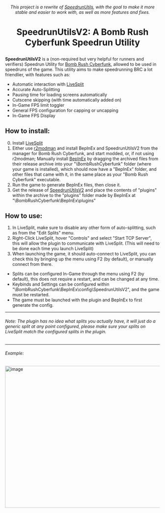 ###### <p align="center">This project is a rewrite of [SpeedrunUtils](https://github.com/Loomeh/SpeedrunUtils), with the goal to make it more stable and easier to work with, as well as more features and fixes.</p>

# <p align="center">SpeedrunUtilsV2: A Bomb Rush Cyberfunk Speedrun Utility</p>

**SpeedrunUtilsV2** is a (non-required but very helpful for runners and verifiers) Speedrun Utility for [Bomb Rush Cyberfunk](https://store.steampowered.com/app/1353230/Bomb_Rush_Cyberfunk/), allowed to be used in speedruns of the game.
This utility aims to make speedrunning BRC a lot friendlier, with features such as:
- Automatic interaction with [LiveSplit](https://livesplit.org/)
- Accurate Auto-Splitting
- Pausing time for loading screens automatically
- Cutscene skipping (with time automatically added on)
- In-Game FPS limit toggler
- General FPS configuration for capping or uncapping
- In-Game FPS Display

## How to install:
0. Install [LiveSplit](https://livesplit.org/)
1. Either use [r2modman](https://thunderstore.io/c/bomb-rush-cyberfunk/p/ebkr/r2modman/) and install BepInEx and SpeedrunUtilsV2 from the manager for Bomb Rush Cyberfunk, and start modded, or, if not using r2modman; Manually install [BepInEx](https://github.com/BepInEx/BepInEx/releases) by dragging the archived files from their release archive into your "\BombRushCyberfunk" folder (where your game is installed), which should now have a "BepInEx" folder, and other files that came with it, in the same place as your "Bomb Rush Cyberfunk" executable.
2. Run the game to generate BepInEx files, then close it.
3. Get the release of [SpeedrunUtilsV2](https://github.com/Ninja-Cookie/SpeedrunUtilsV2/releases) and place the contents of "plugins" within the archive to the "plugins" folder made by BepInEx at "\BombRushCyberfunk\BepInEx\plugins"

## How to use:
1. In LiveSplit, make sure to disable any other form of auto-splitting, such as from the "Edit Splits" menu.
2. Right-Click LiveSplit, hover "Controls" and select "Start TCP Server", this will allow the plugin to communicate with LiveSplit. (This will need to be done each time you launch LiveSplit)
3. When launching the game, it should auto-connect to LiveSplit, you can check this by bringing up the menu using F2 (by default), or manually connect from there.

- Splits can be configured In-Game through the menu using F2 (by default), this does not require a restart, and can be changed at any time.
- Keybinds and Settings can be configured within "\BombRushCyberfunk\BepInEx\config\SpeedrunUtilsV2", and the game must be restarted.
- The game must be launched with the plugin and BepInEx to first generate the config.

---

###### Note: The plugin has no idea what splits you actually have, it will just do a generic split at any point configured, please make sure your splits on LiveSplit match the configured splits in the plugin.

---

###### Example:
<img width="542" height="461" alt="image" src="https://github.com/user-attachments/assets/970b96fe-30d2-45c0-a218-d5a1708805bd" />
